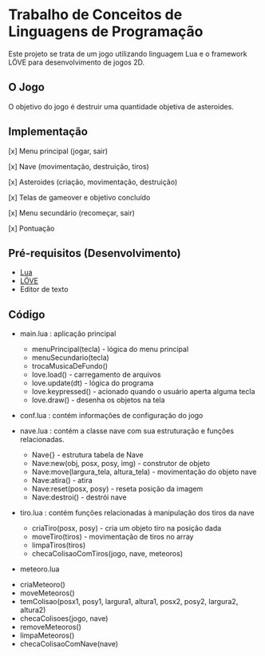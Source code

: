 # Trabalho de Conceitos de Linguagens de Programação
Este projeto se trata de um jogo utilizando linguagem Lua e o framework LÖVE para desenvolvimento de jogos 2D.

## O Jogo
 O objetivo do jogo é destruir uma quantidade objetiva de asteroides.

## Implementação
[x] Menu principal (jogar, sair)

[x] Nave (movimentação, destruição, tiros)

[x] Asteroides (criação, movimentação, destruição)

[x] Telas de gameover e objetivo concluído

[x] Menu secundário (recomeçar, sair)

[x] Pontuação

## Pré-requisitos (Desenvolvimento)
  - [Lua](https://www.lua.org/start.html)
  - [LÖVE](https://love2d.org/)
  - Editor de texto

## Código
- main.lua
 : aplicação principal
  * menuPrincipal(tecla) - lógica do menu principal
  * menuSecundario(tecla)
  * trocaMusicaDeFundo()
  * love.load() - carregamento de arquivos
  * love.update(dt) - lógica do programa
  * love.keypressed() - acionado quando o usuário aperta alguma tecla
  * love.draw() - desenha os objetos na tela
  
- conf.lua
 : contém informações de configuração do jogo
 
- nave.lua
 : contém a classe nave com sua estruturação e funções relacionadas.
  * Nave{} - estrutura tabela de Nave
  * Nave:new(obj, posx, posy, img) - construtor de objeto
  * Nave:move(largura_tela, altura_tela) - movimentação do objeto nave
  * Nave:atira() - atira 
  * Nave:reset(posx, posy) - reseta posição da imagem
  * Nave:destroi() - destrói nave
  
- tiro.lua
 : contém funções relacionadas à manipulação dos tiros da nave
  * criaTiro(posx, posy) - cria um objeto tiro na posição dada
  * moveTiro(tiros) - movimentação de tiros no array
  * limpaTiros(tiros)
  * checaColisaoComTiros(jogo, nave, meteoros)
  
 - meteoro.lua
  * criaMeteoro()
  * moveMeteoros()
  * temColisao(posx1, posy1, largura1, altura1, posx2, posy2, largura2, altura2)
  * checaColisoes(jogo, nave)
  * removeMeteoros()
  * limpaMeteoros()
  * checaColisaoComNave(nave)
  
  
